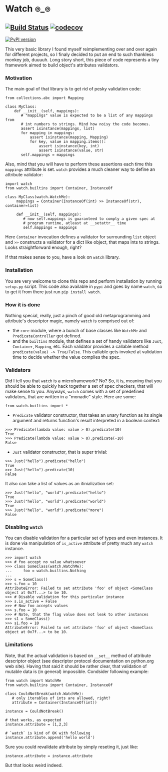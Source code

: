 # Watch ๏_๏
[![Build Status](https://api.travis-ci.org/magniff/watch.svg?branch=master)](https://travis-ci.org/magniff/watch)
[![codecov](https://codecov.io/gh/magniff/watch/branch/master/graph/badge.svg)](https://codecov.io/gh/magniff/watch)
----
[![PyPI version](https://badge.fury.io/py/watch.png)](https://badge.fury.io/py/watch)

This very basic library I found myself reimplementing over and over again for different projects, so I finaly decided to put an end to such thankless monkey job, duuuuh. Long story short, this piece of code represents a tiny framework aimed to build object's attributes validators.

### Motivation
The main goal of that library is to get rid of pesky validation code:
```python3
from collections.abc import Mapping

class MyClass:
    def __init__(self, mappings):
       # "mappings" value is expected to be a list of any mappings from
       # int numbers to strings. Mind how noisy the code becomes.
       assert isinstance(mappings, list)
       for mapping in mappings:
           assert isinstance(mapping, Mapping)
           for key, value in mapping.items():
               assert isinstance(key, int)
               assert isinstance(value, str)
       self.mappings = mappings
```
Also, mind that you will have to perform these assertions each time this `mappings` attribute is set.
`watch` provides a much cleaner way to define an attribute validator:
```python3
import watch
from watch.builtins import Container, InstanceOf

class MyClass(watch.WatchMe):
     mappings = Container(InstanceOf(int) >> InstanceOf(str), container=list)

     def __init__(self, mappings):
        # now self.mappings is guaranteed to comply a given spec at
        # program runtime, atleast at __setattr__ time
        self.mappings = mappings
```
Here `Container` invocation defines a validator for surrounding `list` object and `>>` constructs a validator for a dict like object, that maps ints to strings. Looks straightforward enough, right?

If that makes sense to you, have a look on `watch` library.

### Installation
You are very welcome to clone this repo and perform installation by running `setup.py` script. This code also available in `pypi` and goes by name `watch`, so to get it from there just run `pip install watch`.

### How it is done
Nothing special, really, just a pinch of good old metaprogramming and attribute's descriptor magic, namely `watch` is comprised out of:
- the `core` module, where a bunch of base classes like `WatchMe` and `PredicateController` got defined.
- and the `builtins` module, that defines a set of handy validators like `Just`, `Container`, `Mapping`, etc.
Each validator provides a callable method `predicate(value) -> True/False`. This callable gets invoked at validation time to decide whether the value complies the spec.

### Validators
Did I tell you that `watch` is a microframework? No? So, it is, meaning that you should be able to quickly hack together a set of spec checkers, that will make sense to you. Anyways, `watch` comes with a set of predefined validators, that are written in a "monadic" style.
Here are some:
```
from watch.builtins import *
```
- `Predicate` validator constructor, that takes an unary function as its single argument and returns function's result interpreted in a boolean context:
```python3
>>> Predicate(lambda value: value > 0).predicate(10)
True
>>> Predicate(lambda value: value > 0).predicate(-10)
False
```
- `Just` validator constructor, that is super trivial:
```python3
>>> Just("hello").predicate("hello")
True
>>> Just("hello").predicate(10)
False
```
It also can take a list of values as an itinialization set:
```python3
>>> Just("hello", "world").predicate("hello")
True
>>> Just("hello", "world").predicate("world")
True
>>> Just("hello", "world").predicate("more")
False
```

### Disabling `watch`
You can disable validation for a particular set of types and even instances. It is done via manipulation of `is_active` attribute of pretty much any `watch` instance.
```python3
>>> import watch
>>> # foo accept no value whatsoever
>>> class SomeClass(watch.WatchMe):
...     foo = watch.builtins.Nothing
... 
>>> s = SomeClass()
>>> s.foo = 10
AttributeError: Failed to set attribute 'foo' of object <SomeClass object at 0x7f...> to be 10.
>>> # Disable validation for this particular instance
>>> s.is_active = False
>>> # Now foo accepts values
>>> s.foo = 10
>>> # Note, that the flag value does not leak to other instances
>>> s1 = SomeClass()
>>> s1.foo = 10
AttributeError: Failed to set attribute 'foo' of object <SomeClass object at 0x7f...> to be 10.
```

### Limitations
Note, that the actual validation is based on `__set__` method of attribute descriptor object (see descriptor protocol documentation on python.org web site). Having that said it should be rather clear, that validation of mutable data is (in general) impossible. Condsider following example:
```python3
from watch import WatchMe
from watch.builtins import Container, InstanceOf

class CouldNotBreak(watch.WatchMe):
   # only iterables of ints are allowed, right?
   attribute = Container(InstanceOf(int))

instance = CouldNotBreak()

# that works, as expected
instance.attribute = [1,2,3]

# `watch` is kind of OK with following
instance.attribute.append('hello world')
```
Sure you could revalidate attribute by simply reseting it, just like:
```python3
instance.attribute = instance.attribute
```
But that looks weird indeed.
